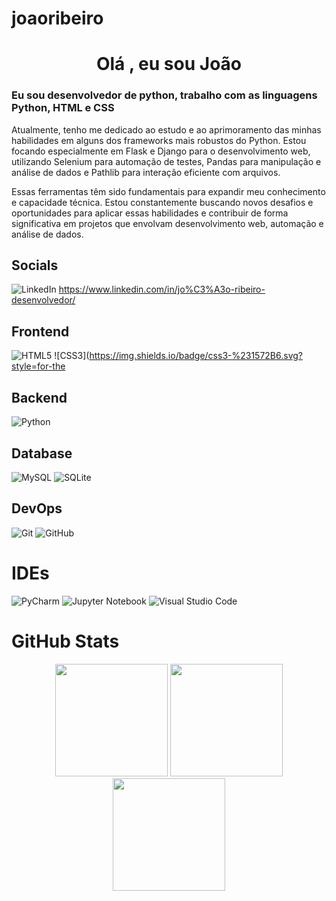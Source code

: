 # joaoribeiro

<h1 align="center">Olá , eu sou João</h1>
<h3>Eu sou desenvolvedor de python, trabalho com as linguagens Python, HTML e CSS</h3>

Atualmente, tenho me dedicado ao estudo e ao aprimoramento das minhas habilidades em alguns dos frameworks mais robustos do Python. Estou focando especialmente em Flask e Django para o desenvolvimento web, utilizando Selenium para automação de testes, Pandas para manipulação e análise de dados e Pathlib para interação eficiente com arquivos.

Essas ferramentas têm sido fundamentais para expandir meu conhecimento e capacidade técnica. Estou constantemente buscando novos desafios e oportunidades para aplicar essas habilidades e contribuir de forma significativa em projetos que envolvam desenvolvimento web, automação e análise de dados.

## Socials

![LinkedIn](https://img.shields.io/badge/linkedin-%230077B5.svg?style=for-the-badge&logo=linkedin&logoColor=white)
https://www.linkedin.com/in/jo%C3%A3o-ribeiro-desenvolvedor/

## Frontend
![HTML5](https://img.shields.io/badge/html5-%23E34F26.svg?style=forthe-badge&logo=html5&logoColor=white)
![CSS3](https://img.shields.io/badge/css3-%231572B6.svg?style=for-the

## Backend
![Python](https://img.shields.io/badge/python-3670A0?style=for-thebadge&logo=python&logoColor=ffdd54) 

## Database
![MySQL](https://img.shields.io/badge/mysql-%2300f.svg?style=for-thebadge&logo=mysql&logoColor=white) 
![SQLite](https://img.shields.io/badge/sqlite-%2307405e.svg?style=for-the-badge&logo=sqlite&logoColor=white)

## DevOps
![Git](https://img.shields.io/badge/git-%23F05033.svg?style=for-thebadge&logo=git&logoColor=white)
![GitHub](https://img.shields.io/badge/github-%23121011.svg?style=forthe-badge&logo=github&logoColor=white)

# IDEs
![PyCharm](https://img.shields.io/badge/pycharm-143?style=for-thebadge&logo=pycharm&logoColor=black&color=black&labelColor=green)
![Jupyter Notebook](https://img.shields.io/badge/jupyter-%23FA0F00.svg?style=for-the-badge&logo=jupyter&logoColor=white)
![Visual Studio Code](https://img.shields.io/badge/Visual%20Studio%20Code-0078d7.svg?style=for-the-badge&logo=visual-studio-code&logoColor=white)

# GitHub Stats
<div align="center">
<img height="180em" src="https://github-readmestats.vercel.app/api?username=JoaoRibeiro01&theme=dark&hide_border
=false&include_all_commits=false&count_private=false"/>
<img height="180em" src="https://github-readme-streakstats.herokuapp.com/?user=JoaoRibeiro01
&theme=dark&hide_border=false"/>
<img height="180em" src="https://github-readme-stats.vercel.app/api/toplangs/?username=JoaoRibeiro01
&theme=dark&hide_border=false&include_all_commits=false&count_private=fals
e&layout=compact"/>
